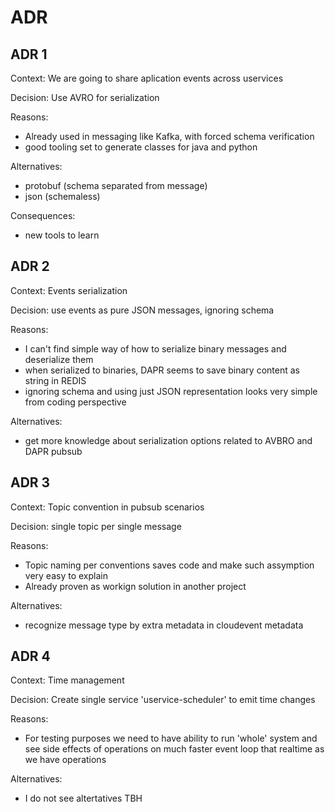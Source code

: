 # ADR

## ADR 1
Context: We are going to share aplication events across uservices

Decision: Use AVRO for serialization

Reasons:
- Already used in messaging like Kafka, with forced schema verification
- good tooling set to generate classes for java and python

Alternatives:
- protobuf (schema separated from message)
- json (schemaless)

Consequences:
- new tools to learn

## ADR 2
Context: Events serialization

Decision: use events as pure JSON messages, ignoring schema

Reasons:
- I can't find simple way of how to serialize binary messages and deserialize them
- when serialized to binaries, DAPR seems to save binary content as string in REDIS
- ignoring schema and using just JSON representation looks very simple from coding perspective

Alternatives:
- get more knowledge about serialization options related to AVBRO and DAPR pubsub

## ADR 3
Context: Topic convention in pubsub scenarios

Decision: single topic per single message

Reasons:
- Topic naming per conventions saves code and make such assymption very easy to explain
- Already proven as workign solution in another project

Alternatives:
- recognize message type by extra metadata in cloudevent metadata

## ADR 4
Context: Time management

Decision: Create single service 'uservice-scheduler' to emit time changes

Reasons:
- For testing purposes we need to have ability to run 'whole' system and see side effects of operations on much faster event loop that realtime as we have operations 

Alternatives:
- I do not see altertatives TBH


